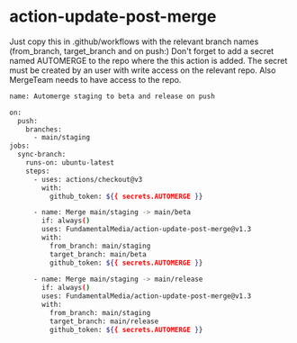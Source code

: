 # action-update-post-merge

Just copy this in .github/workflows with the relevant branch names (from_branch, target_branch and on push:)
Don't forget to add a secret named AUTOMERGE to the repo where the this action is added. The secret must be created by an user with write access on the relevant repo.
Also MergeTeam needs to have access to the repo.

```bash
name: Automerge staging to beta and release on push

on:
  push:
    branches:
      - main/staging
jobs:
  sync-branch:
    runs-on: ubuntu-latest
    steps:
      - uses: actions/checkout@v3
        with:
          github_token: ${{ secrets.AUTOMERGE }}

      - name: Merge main/staging -> main/beta
        if: always()
        uses: FundamentalMedia/action-update-post-merge@v1.3
        with:
          from_branch: main/staging
          target_branch: main/beta
          github_token: ${{ secrets.AUTOMERGE }}
          
      - name: Merge main/staging -> main/release
        if: always()
        uses: FundamentalMedia/action-update-post-merge@v1.3
        with:
          from_branch: main/staging
          target_branch: main/release
          github_token: ${{ secrets.AUTOMERGE }}
          
```
